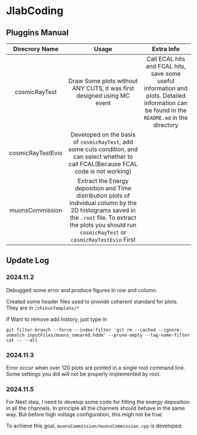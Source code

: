 # JlabCoding
## Pluggins Manual

|   Direcrory Name   |    Usage  |  Extra Info    |
| :--: | :--: | :--: |
|    cosmicRayTest   |  Draw Some plots without ANY CUTS, it was first designed using MC event        |   Call ECAL hits and FCAL hits, save some useful information and plots. Detailed information can be found in the `README.md` in the directory             |
|    cosmicRayTestEvio   |  Developed on the basis of `cosmicRayTest`, add some cuts condition, and can select whether to call FCAL(Because FCAL code is not working)       |                |
|    muonsCommission  |   Extract the Energy deposition and Time distribution plots of individual column by the 2D histograms saved in the `.root` file. To extract the plots you should run `cosmicRayTest` or `cosmicRayTestEvio` First   |      |


## Update Log
### 2024.11.2
Debugged some error and produce figures in row and column.

Created some header files used to provide coherent standard for plots. They are in `/zhikunTemplate/*`

If Want to remove add history, just type in 
```
git filter-branch --force --index-filter 'git rm --cached --ignore-unmatch inputFiles/muons_smeared.hddm' --prune-empty --tag-name-filter cat -- --all
```

### 2024.11.3

Error occur when over 120 plots are printed in a single root command line. Some settings you did will not be properly implemented by root.


### 2024.11.5

For Next step, I need to develop some code for fitting the energy deposition in all the channels. In principle all the channels should behave in the same way. But before high voltage configuration, this migh not be true.

To achieve this goal, `muonsCommission/muonsCommission.cpp` is developed.
